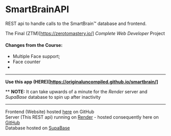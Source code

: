 # SmartBrainAPI

REST api to handle calls to the SmartBrain™ database and frontend.

The Final (ZTM)[https://zerotomastery.io/] *Complete Web Developer* Project

#### Changes from the Course:
- Multiple Face support;
- Face counter
- 

---

**Use this app (HERE)[https://originaluncompiled.github.io/smartbrain/]**

** **NOTE:** It can take upwards of a minute for the *Render* server and *SupaBase* database to spin up after inactivity

---

Frontend (Website) hosted [here](https://github.com/originaluncompiled/smartbrain) on GitHub<br>
Server (This REST api) running on [Render](https://render.com/) - hosted consequently here on [GitHub](https://github.com/originaluncompiled/smartbrainapi)<br>
Database hosted on [SupaBase](https://supabase.com/)<br>
